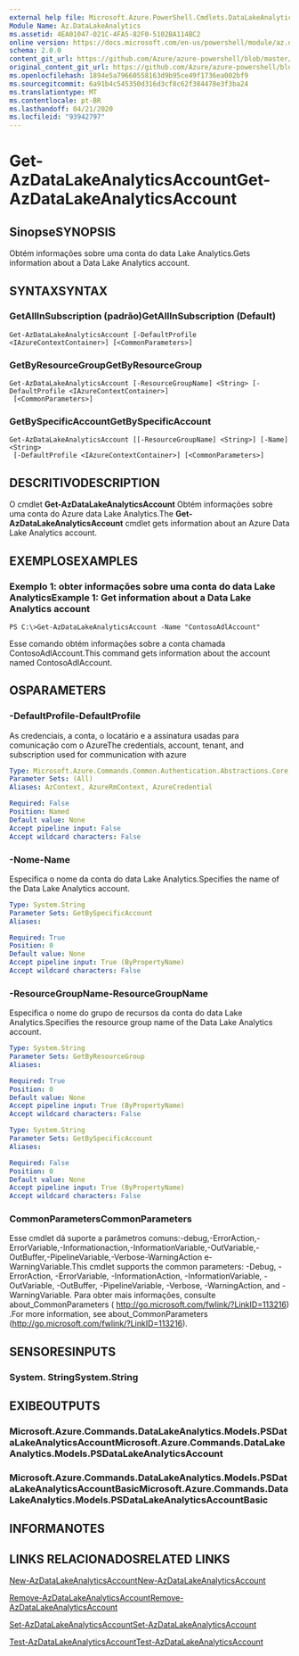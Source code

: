 ```yaml
---
external help file: Microsoft.Azure.PowerShell.Cmdlets.DataLakeAnalytics.dll-Help.xml
Module Name: Az.DataLakeAnalytics
ms.assetid: 4EA01047-021C-4FA5-82F0-5102BA114BC2
online version: https://docs.microsoft.com/en-us/powershell/module/az.datalakeanalytics/get-azdatalakeanalyticsaccount
schema: 2.0.0
content_git_url: https://github.com/Azure/azure-powershell/blob/master/src/DataLakeAnalytics/DataLakeAnalytics/help/Get-AzDataLakeAnalyticsAccount.md
original_content_git_url: https://github.com/Azure/azure-powershell/blob/master/src/DataLakeAnalytics/DataLakeAnalytics/help/Get-AzDataLakeAnalyticsAccount.md
ms.openlocfilehash: 1894e5a79660558163d9b95ce49f1736ea002bf9
ms.sourcegitcommit: 6a91b4c545350d316d3cf8c62f384478e3f3ba24
ms.translationtype: MT
ms.contentlocale: pt-BR
ms.lasthandoff: 04/21/2020
ms.locfileid: "93942797"
---
```

# <span data-ttu-id="c5f5f-101">Get-AzDataLakeAnalyticsAccount</span><span class="sxs-lookup"><span data-stu-id="c5f5f-101">Get-AzDataLakeAnalyticsAccount</span></span>

## <span data-ttu-id="c5f5f-102">Sinopse</span><span class="sxs-lookup"><span data-stu-id="c5f5f-102">SYNOPSIS</span></span>
<span data-ttu-id="c5f5f-103">Obtém informações sobre uma conta do data Lake Analytics.</span><span class="sxs-lookup"><span data-stu-id="c5f5f-103">Gets information about a Data Lake Analytics account.</span></span>

## <span data-ttu-id="c5f5f-104">SYNTAX</span><span class="sxs-lookup"><span data-stu-id="c5f5f-104">SYNTAX</span></span>

### <span data-ttu-id="c5f5f-105">GetAllInSubscription (padrão)</span><span class="sxs-lookup"><span data-stu-id="c5f5f-105">GetAllInSubscription (Default)</span></span>
```
Get-AzDataLakeAnalyticsAccount [-DefaultProfile <IAzureContextContainer>] [<CommonParameters>]
```

### <span data-ttu-id="c5f5f-106">GetByResourceGroup</span><span class="sxs-lookup"><span data-stu-id="c5f5f-106">GetByResourceGroup</span></span>
```
Get-AzDataLakeAnalyticsAccount [-ResourceGroupName] <String> [-DefaultProfile <IAzureContextContainer>]
 [<CommonParameters>]
```

### <span data-ttu-id="c5f5f-107">GetBySpecificAccount</span><span class="sxs-lookup"><span data-stu-id="c5f5f-107">GetBySpecificAccount</span></span>
```
Get-AzDataLakeAnalyticsAccount [[-ResourceGroupName] <String>] [-Name] <String>
 [-DefaultProfile <IAzureContextContainer>] [<CommonParameters>]
```

## <span data-ttu-id="c5f5f-108">DESCRITIVO</span><span class="sxs-lookup"><span data-stu-id="c5f5f-108">DESCRIPTION</span></span>
<span data-ttu-id="c5f5f-109">O cmdlet **Get-AzDataLakeAnalyticsAccount** Obtém informações sobre uma conta do Azure data Lake Analytics.</span><span class="sxs-lookup"><span data-stu-id="c5f5f-109">The **Get-AzDataLakeAnalyticsAccount** cmdlet gets information about an Azure Data Lake Analytics account.</span></span>

## <span data-ttu-id="c5f5f-110">EXEMPLOS</span><span class="sxs-lookup"><span data-stu-id="c5f5f-110">EXAMPLES</span></span>

### <span data-ttu-id="c5f5f-111">Exemplo 1: obter informações sobre uma conta do data Lake Analytics</span><span class="sxs-lookup"><span data-stu-id="c5f5f-111">Example 1: Get information about a Data Lake Analytics account</span></span>
```
PS C:\>Get-AzDataLakeAnalyticsAccount -Name "ContosoAdlAccount"
```

<span data-ttu-id="c5f5f-112">Esse comando obtém informações sobre a conta chamada ContosoAdlAccount.</span><span class="sxs-lookup"><span data-stu-id="c5f5f-112">This command gets information about the account named ContosoAdlAccount.</span></span>

## <span data-ttu-id="c5f5f-113">OS</span><span class="sxs-lookup"><span data-stu-id="c5f5f-113">PARAMETERS</span></span>

### <span data-ttu-id="c5f5f-114">-DefaultProfile</span><span class="sxs-lookup"><span data-stu-id="c5f5f-114">-DefaultProfile</span></span>
<span data-ttu-id="c5f5f-115">As credenciais, a conta, o locatário e a assinatura usadas para comunicação com o Azure</span><span class="sxs-lookup"><span data-stu-id="c5f5f-115">The credentials, account, tenant, and subscription used for communication with azure</span></span>

```yaml
Type: Microsoft.Azure.Commands.Common.Authentication.Abstractions.Core.IAzureContextContainer
Parameter Sets: (All)
Aliases: AzContext, AzureRmContext, AzureCredential

Required: False
Position: Named
Default value: None
Accept pipeline input: False
Accept wildcard characters: False
```

### <span data-ttu-id="c5f5f-116">-Nome</span><span class="sxs-lookup"><span data-stu-id="c5f5f-116">-Name</span></span>
<span data-ttu-id="c5f5f-117">Especifica o nome da conta do data Lake Analytics.</span><span class="sxs-lookup"><span data-stu-id="c5f5f-117">Specifies the name of the Data Lake Analytics account.</span></span>

```yaml
Type: System.String
Parameter Sets: GetBySpecificAccount
Aliases:

Required: True
Position: 0
Default value: None
Accept pipeline input: True (ByPropertyName)
Accept wildcard characters: False
```

### <span data-ttu-id="c5f5f-118">-ResourceGroupName</span><span class="sxs-lookup"><span data-stu-id="c5f5f-118">-ResourceGroupName</span></span>
<span data-ttu-id="c5f5f-119">Especifica o nome do grupo de recursos da conta do data Lake Analytics.</span><span class="sxs-lookup"><span data-stu-id="c5f5f-119">Specifies the resource group name of the Data Lake Analytics account.</span></span>

```yaml
Type: System.String
Parameter Sets: GetByResourceGroup
Aliases:

Required: True
Position: 0
Default value: None
Accept pipeline input: True (ByPropertyName)
Accept wildcard characters: False
```

```yaml
Type: System.String
Parameter Sets: GetBySpecificAccount
Aliases:

Required: False
Position: 0
Default value: None
Accept pipeline input: True (ByPropertyName)
Accept wildcard characters: False
```

### <span data-ttu-id="c5f5f-120">CommonParameters</span><span class="sxs-lookup"><span data-stu-id="c5f5f-120">CommonParameters</span></span>
<span data-ttu-id="c5f5f-121">Esse cmdlet dá suporte a parâmetros comuns:-debug,-ErrorAction,-ErrorVariable,-Informationaction,-InformationVariable,-OutVariable,-OutBuffer,-PipelineVariable,-Verbose-WarningAction e-WarningVariable.</span><span class="sxs-lookup"><span data-stu-id="c5f5f-121">This cmdlet supports the common parameters: -Debug, -ErrorAction, -ErrorVariable, -InformationAction, -InformationVariable, -OutVariable, -OutBuffer, -PipelineVariable, -Verbose, -WarningAction, and -WarningVariable.</span></span> <span data-ttu-id="c5f5f-122">Para obter mais informações, consulte about_CommonParameters ( http://go.microsoft.com/fwlink/?LinkID=113216) .</span><span class="sxs-lookup"><span data-stu-id="c5f5f-122">For more information, see about_CommonParameters (http://go.microsoft.com/fwlink/?LinkID=113216).</span></span>

## <span data-ttu-id="c5f5f-123">SENSORES</span><span class="sxs-lookup"><span data-stu-id="c5f5f-123">INPUTS</span></span>

### <span data-ttu-id="c5f5f-124">System. String</span><span class="sxs-lookup"><span data-stu-id="c5f5f-124">System.String</span></span>

## <span data-ttu-id="c5f5f-125">EXIBE</span><span class="sxs-lookup"><span data-stu-id="c5f5f-125">OUTPUTS</span></span>

### <span data-ttu-id="c5f5f-126">Microsoft.Azure.Commands.DataLakeAnalytics.Models.PSDataLakeAnalyticsAccount</span><span class="sxs-lookup"><span data-stu-id="c5f5f-126">Microsoft.Azure.Commands.DataLakeAnalytics.Models.PSDataLakeAnalyticsAccount</span></span>

### <span data-ttu-id="c5f5f-127">Microsoft.Azure.Commands.DataLakeAnalytics.Models.PSDataLakeAnalyticsAccountBasic</span><span class="sxs-lookup"><span data-stu-id="c5f5f-127">Microsoft.Azure.Commands.DataLakeAnalytics.Models.PSDataLakeAnalyticsAccountBasic</span></span>

## <span data-ttu-id="c5f5f-128">INFORMA</span><span class="sxs-lookup"><span data-stu-id="c5f5f-128">NOTES</span></span>

## <span data-ttu-id="c5f5f-129">LINKS RELACIONADOS</span><span class="sxs-lookup"><span data-stu-id="c5f5f-129">RELATED LINKS</span></span>

[<span data-ttu-id="c5f5f-130">New-AzDataLakeAnalyticsAccount</span><span class="sxs-lookup"><span data-stu-id="c5f5f-130">New-AzDataLakeAnalyticsAccount</span></span>](./New-AzDataLakeAnalyticsAccount.md)

[<span data-ttu-id="c5f5f-131">Remove-AzDataLakeAnalyticsAccount</span><span class="sxs-lookup"><span data-stu-id="c5f5f-131">Remove-AzDataLakeAnalyticsAccount</span></span>](./Remove-AzDataLakeAnalyticsAccount.md)

[<span data-ttu-id="c5f5f-132">Set-AzDataLakeAnalyticsAccount</span><span class="sxs-lookup"><span data-stu-id="c5f5f-132">Set-AzDataLakeAnalyticsAccount</span></span>](./Set-AzDataLakeAnalyticsAccount.md)

[<span data-ttu-id="c5f5f-133">Test-AzDataLakeAnalyticsAccount</span><span class="sxs-lookup"><span data-stu-id="c5f5f-133">Test-AzDataLakeAnalyticsAccount</span></span>](./Test-AzDataLakeAnalyticsAccount.md)


